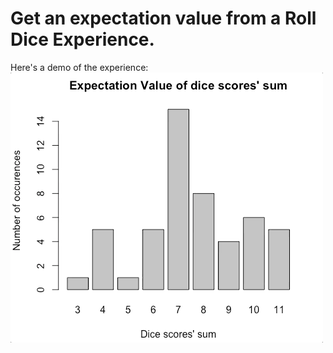 # Get an expectation value from a Roll Dice Experience.

Here's a demo of the experience:
![alt text](demo.gif)
